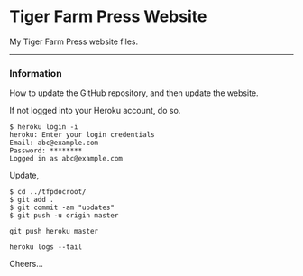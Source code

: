 # Tiger Farm Press Website

My Tiger Farm Press website files.

--------------------------------------------------------------------------------
### Information

How to update the GitHub repository, and then update the website.

If not logged into your Heroku account, do so.
````
$ heroku login -i
heroku: Enter your login credentials
Email: abc@example.com
Password: ********
Logged in as abc@example.com
````

Update,
````
$ cd ../tfpdocroot/
$ git add .
$ git commit -am "updates"
$ git push -u origin master

git push heroku master

heroku logs --tail
````

Cheers...
